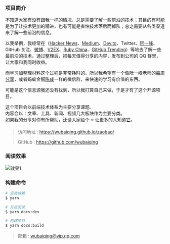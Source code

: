 ### 项目简介
不知道大家有没有跟我一样的情况，总是需要了解一些前沿的技术；其目的有可能是为了让技术更加的精进，也有可能是害怕技术落后而掉队；总之需要从各类渠道来了解一些前沿的信息。

以我举例，我经常在（[Hacker News](https://news.ycombinator.com/)、[Medium](https://medium.com/)、[Dev.to](https://dev.to/)、Twitter、[阮一峰](http://www.ruanyifeng.com/blog/)、GitHub 关注、[微博](https://weibo.com/)、[V2EX](https://www.v2ex.com/)、[Ruby China](https://ruby-china.org/)、[GitHub Trending](https://github.com/trending)）等地去了解一些最前沿的技术。通过整理后，把每天值得分享的内容，发布到公司的 QQ 群里，让大家和我同时收益。

而学习加整理材料这个过程是非常耗时的。所以我希望有一个像阮一峰老师的[每周分享](http://www.ruanyifeng.com/blog/2018/12/weekly-issue-36.html)，或者蚂蚁金服[陈成](https://github.com/sorrycc/)一样的微信群，来快速的学习有价值的东西。

可能是这个信息源我还没有找到，所以我打算自己来做，于是才有了这个开源项目。  

这个项目会以前端技术体系为主要分享课题。  
内容会以：文章、工具、新闻、视频几大板块作为主要分类。  
如果我的分享对你有所帮助，还请大家给个 ⭐️ 让更多的人知道[它](https://github.com/wubaiqing/zaobao)。  

> 访问地址 : <https://wubaiqing.github.io/zaobao/>

> GitHub : <https://github.com/wubaiqing>

### 阅读效果
![效果1](https://raw.githubusercontent.com/wubaiqing/zaobao/master/docs/assets/introduce_1.png)

### 构建命令

```bash
# 安装依赖
$ yarn 

# 开启阅读
$ yarn docs:dev 

# 构建项目
$ yarn docs:build
```

> 邮箱 : <wubaiqing@vip.qq.com>

